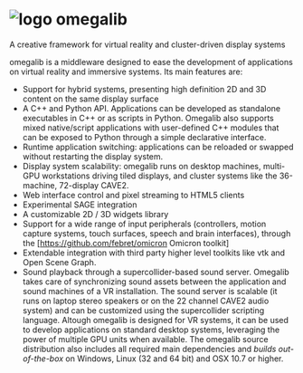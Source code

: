 ![logo](https://code.google.com/p/omegalib/logo?cct=1370642046) omegalib
========
A creative framework for virtual reality and cluster-driven display systems

omegalib is a middleware designed to ease the development of applications on virtual reality and immersive systems. Its main features are:
 * Support for hybrid systems, presenting high definition 2D and 3D content on the same display surface
 * A C++ and Python API. Applications can be developed as standalone executables in C++ or as scripts in Python. Omegalib also supports mixed native/script applications with user-defined C++ modules that can be exposed to Python through a simple declarative interface.
 * Runtime application switching: applications can be reloaded or swapped without restarting the display system.
 * Display system scalability: omegalib runs on desktop machines, multi-GPU workstations driving tiled displays, and cluster systems like the 36-machine, 72-display CAVE2.
 * Web interface control and pixel streaming to HTML5 clients
 * Experimental SAGE integration
 * A customizable 2D / 3D widgets library
 * Support for a wide range of input peripherals (controllers, motion capture systems, touch surfaces, speech and brain interfaces), through the [https://github.com/febret/omicron Omicron toolkit]
 * Extendable integration with third party higher level toolkits like vtk and Open Scene Graph.
 * Sound playback through a supercollider-based sound server. Omegalib takes care of synchronizing sound assets between the application and sound machines of a VR installation. The sound server is scalable (it runs on laptop stereo speakers or on the 22 channel CAVE2 audio system) and can be customized using the supercollider scripting language.
Altough omegalib is designed for VR systems, it can be used to develop applications on standard desktop systems, leveraging the power of multiple GPU units when available.
The omegalib source distribution also includes all required main dependencies and *builds out-of-the-box* on Windows, Linux (32 and 64 bit) and OSX 10.7 or higher.
